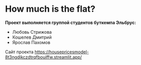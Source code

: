 # How much is the flat?

**Проект выполняется группой студентов буткемпа Эльбрус:**
* Любовь Стрижова
* Кошелев Дмитрий
* Ярослав Пахомов

  
Сайт проекта https://housepricesmodel-8t3ngdjkczdtrqfbouiffw.streamlit.app/
